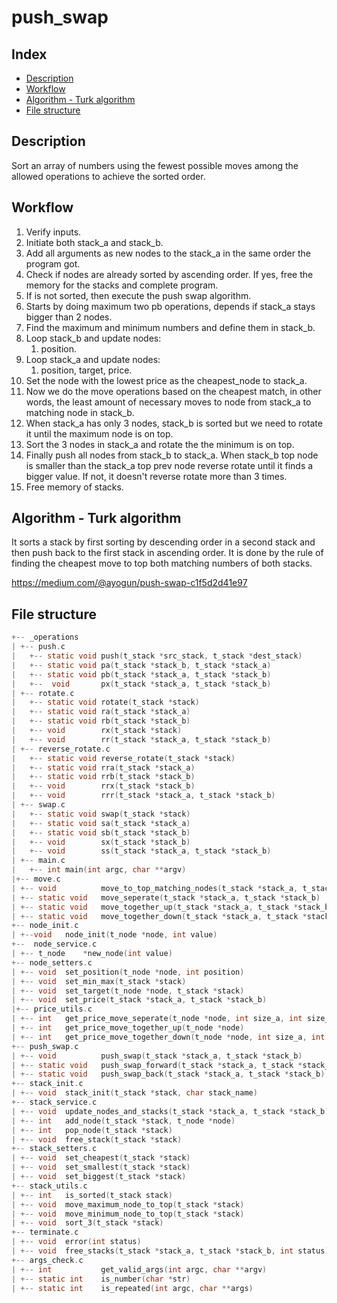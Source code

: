 # push_swap

## Index

- [Description](#description)
- [Workflow ](#workflow)
- [Algorithm - Turk algorithm](#algorithm---turk-algorithm)
- [File structure](#file-structure)

## Description

Sort an array of numbers using the fewest possible moves among the allowed operations to achieve the sorted order.

## Workflow 

1. Verify inputs.
1. Initiate both stack_a and stack_b.
1. Add all arguments as new nodes to the stack_a in the same order the program got.
1. Check if nodes are already sorted by ascending order. If yes, free the memory for the stacks and complete program.
1. If is not sorted, then execute the push swap algorithm.
1. Starts by doing maximum two pb operations, depends if stack_a stays bigger than 2 nodes.
1. Find the maximum and minimum numbers and define them in stack_b.
1. Loop stack_b and update nodes:
	1. position.
1. Loop stack_a and update nodes:
	1. position, target, price.
1. Set the node with the lowest price as the cheapest_node to stack_a.
1. Now we do the move operations based on the cheapest match, in other words, the least amount of necessary moves to node from stack_a to matching node in stack_b.
1. When stack_a has only 3 nodes, stack_b is sorted but we need to rotate it until the maximum node is on top.
1. Sort the 3 nodes in stack_a and rotate the the minimum is on top.
1. Finally push all nodes from stack_b to stack_a. When stack_b top node is smaller than the stack_a top prev node reverse rotate until it finds a bigger value. If not, it doesn't reverse rotate more than 3 times.
1. Free memory of stacks.

## Algorithm - Turk algorithm

It sorts a stack by first sorting by descending order in a second stack and then push back to the first stack in ascending order. It is done by the rule of finding the cheapest move to top both matching numbers of both stacks. 

https://medium.com/@ayogun/push-swap-c1f5d2d41e97

## File structure
```c
+--	_operations
| +-- push.c
|   +-- static void	push(t_stack *src_stack, t_stack *dest_stack)
|   +-- static void	pa(t_stack *stack_b, t_stack *stack_a)
|   +-- static void	pb(t_stack *stack_a, t_stack *stack_b)
|   +--  void		px(t_stack *stack_a, t_stack *stack_b)
| +-- rotate.c
|   +-- static void	rotate(t_stack *stack)
|   +-- static void	ra(t_stack *stack_a)
|   +-- static void	rb(t_stack *stack_b)
|   +-- void		rx(t_stack *stack)
|   +-- void		rr(t_stack *stack_a, t_stack *stack_b)
| +-- reverse_rotate.c
|   +-- static void	reverse_rotate(t_stack *stack)
|   +-- static void	rra(t_stack *stack_a)
|   +-- static void	rrb(t_stack *stack_b)
|   +-- void		rrx(t_stack *stack_b)
|   +-- void		rrr(t_stack *stack_a, t_stack *stack_b)
| +-- swap.c
|   +-- static void	swap(t_stack *stack)
|   +-- static void	sa(t_stack *stack_a)
|   +-- static void	sb(t_stack *stack_b)
|   +-- void		sx(t_stack *stack_b)
|   +-- void		ss(t_stack *stack_a, t_stack *stack_b)
| +-- main.c
|   +-- int	main(int argc, char **argv)
|+-- move.c
| +-- void			move_to_top_matching_nodes(t_stack *stack_a, t_stack *stack_b, int move)
| +-- static void	move_seperate(t_stack *stack_a, t_stack *stack_b)
| +-- static void	move_together_up(t_stack *stack_a, t_stack *stack_b)
| +-- static void	move_together_down(t_stack *stack_a, t_stack *stack_b)
+-- node_init.c
| +--void	node_init(t_node *node, int value)
+--  node_service.c
| +-- t_node	*new_node(int value)
+-- node_setters.c
| +-- void	set_position(t_node *node, int position)
| +-- void	set_min_max(t_stack *stack)
| +-- void	set_target(t_node *node, t_stack *stack)
| +-- void	set_price(t_stack *stack_a, t_stack *stack_b)
|+-- price_utils.c
| +-- int	get_price_move_seperate(t_node *node, int size_a, int size_b)
| +-- int	get_price_move_together_up(t_node *node)
| +-- int	get_price_move_together_down(t_node *node, int size_a, int size_b)
+-- push_swap.c
| +-- void			push_swap(t_stack *stack_a, t_stack *stack_b)
| +-- static void	push_swap_forward(t_stack *stack_a, t_stack *stack_b);
| +-- static void	push_swap_back(t_stack *stack_a, t_stack *stack_b);
+-- stack_init.c
| +-- void	stack_init(t_stack *stack, char stack_name)
+-- stack_service.c
| +-- void	update_nodes_and_stacks(t_stack *stack_a, t_stack *stack_b)
| +-- int	add_node(t_stack *stack, t_node *node)
| +-- int	pop_node(t_stack *stack)
| +-- void	free_stack(t_stack *stack)
+-- stack_setters.c
| +-- void	set_cheapest(t_stack *stack)
| +-- void	set_smallest(t_stack *stack)
| +-- void	set_biggest(t_stack *stack)
+-- stack_utils.c
| +-- int	is_sorted(t_stack stack)
| +-- void	move_maximum_node_to_top(t_stack *stack)
| +-- void	move_minimum_node_to_top(t_stack *stack)
| +-- void	sort_3(t_stack *stack)
+-- terminate.c
| +-- void	error(int status)
| +-- void	free_stacks(t_stack *stack_a, t_stack *stack_b, int status)
+-- args_check.c
| +-- int			get_valid_args(int argc, char **argv)
| +-- static int	is_number(char *str)
| +-- static int	is_repeated(int argc, char **args)
```